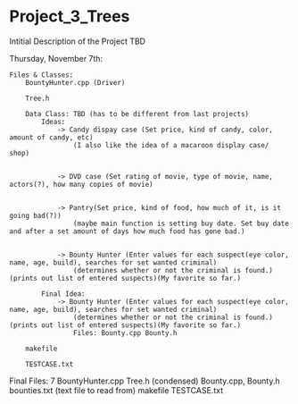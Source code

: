 # Project_3_Trees

Intitial Description of the Project TBD

Thursday, November 7th:

    Files & Classes:
        BountyHunter.cpp (Driver)

        Tree.h

        Data Class: TBD (has to be different from last projects)
            Ideas:
                -> Candy dispay case (Set price, kind of candy, color, amount of candy, etc)
                    (I also like the idea of a macaroon display case/ shop)


                -> DVD case (Set rating of movie, type of movie, name, actors(?), how many copies of movie)


                -> Pantry(Set price, kind of food, how much of it, is it going bad(?))
                    (maybe main function is setting buy date. Set buy date and after a set amount of days how much food has gone bad.)


                -> Bounty Hunter (Enter values for each suspect(eye color, name, age, build), searches for set wanted criminal)
                    (determines whether or not the criminal is found.) (prints out list of entered suspects)(My favorite so far.)
            
            Final Idea:                
                -> Bounty Hunter (Enter values for each suspect(eye color, name, age, build), searches for set wanted criminal)
                    (determines whether or not the criminal is found.) (prints out list of entered suspects)(My favorite so far.)
                    Files: Bounty.cpp Bounty.h

        makefile

        TESTCASE.txt 



Final Files: 7
    BountyHunter.cpp
    Tree.h (condensed)
    Bounty.cpp, Bounty.h
    bounties.txt (text file to read from)
    makefile
    TESTCASE.txt

